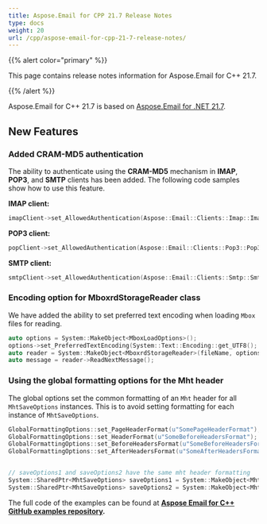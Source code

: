 ```yaml
---
title: Aspose.Email for CPP 21.7 Release Notes
type: docs
weight: 20
url: /cpp/aspose-email-for-cpp-21-7-release-notes/
---
```


{{% alert color="primary" %}} 

This page contains release notes information for Aspose.Email for C++ 21.7.

{{% /alert %}} 

Aspose.Email for C++ 21.7 is based on [Aspose.Email for .NET 21.7](https://docs.aspose.com/email/net/aspose-email-for-net-21-6-release-notes/).

## **New Features**

### **Added CRAM-MD5 authentication**

The ability to authenticate using the **CRAM-MD5** mechanism in **IMAP**, **POP3**, and **SMTP** clients has been added.
The following code samples show how to use this feature.

**IMAP client:**

```cpp
imapClient->set_AllowedAuthentication(Aspose::Email::Clients::Imap::ImapKnownAuthenticationType::CramMD5);
```

**POP3 client:**

```cpp
popClient->set_AllowedAuthentication(Aspose::Email::Clients::Pop3::Pop3KnownAuthenticationType::CramMD5);
```

**SMTP client:**

```cpp
smtpClient->set_AllowedAuthentication(Aspose::Email::Clients::Smtp::SmtpKnownAuthenticationType::CramMD5);
```

### **Encoding option for MboxrdStorageReader class**

We have added the ability to set preferred text encoding when loading `Mbox` files for reading.

```cpp
auto options = System::MakeObject<MboxLoadOptions>(); 
options->set_PreferredTextEncoding(System::Text::Encoding::get_UTF8();
auto reader = System::MakeObject<MboxrdStorageReader>(fileName, options);
auto message = reader->ReadNextMessage();
```

### **Using the global formatting options for the Mht header**

The global options set the common formatting of an `Mht` header for all `MhtSaveOptions` instances.
This is to avoid setting formatting for each instance of `MhtSaveOptions`.

```cpp
GlobalFormattingOptions::set_PageHeaderFormat(u"SomePageHeaderFormat");
GlobalFormattingOptions::set_HeaderFormat(u"SomeBeforeHeadersFormat");
GlobalFormattingOptions::set_BeforeHeadersFormat(u"SomeBeforeHeadersFormat");
GlobalFormattingOptions::set_AfterHeadersFormat(u"SomeAfterHeadersFormat");


// saveOptions1 and saveOptions2 have the same mht header formatting
System::SharedPtr<MhtSaveOptions> saveOptions1 = System::MakeObject<MhtSaveOptions>();
System::SharedPtr<MhtSaveOptions> saveOptions2 = System::MakeObject<MhtSaveOptions>();
```

The full code of the examples can be found at **[Aspose Email for C++ GitHub examples repository](https://github.com/aspose-email/Aspose.Email-for-C).**
